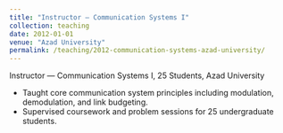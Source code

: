 ```yaml
---
title: "Instructor — Communication Systems I"
collection: teaching
date: 2012-01-01
venue: "Azad University"
permalink: /teaching/2012-communication-systems-azad-university/
---
```


Instructor — Communication Systems I, 25 Students, Azad University

- Taught core communication system principles including modulation, demodulation, and link budgeting.
- Supervised coursework and problem sessions for 25 undergraduate students.
